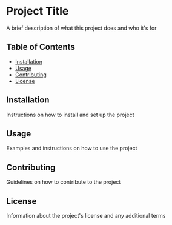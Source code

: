 # Project Title

A brief description of what this project does and who it's for

## Table of Contents

- [Installation](#installation)
- [Usage](#usage)
- [Contributing](#contributing)
- [License](#license)

## Installation

Instructions on how to install and set up the project

## Usage

Examples and instructions on how to use the project

## Contributing

Guidelines on how to contribute to the project

## License

Information about the project's license and any additional terms
